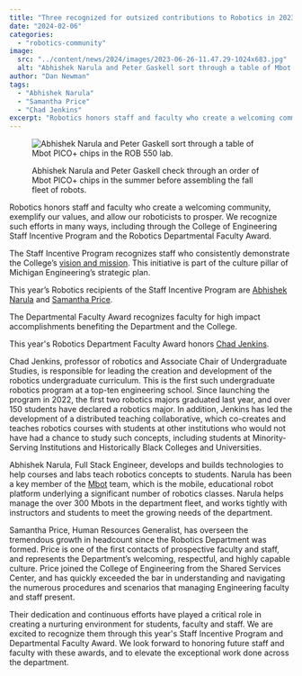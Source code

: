 ```yaml
---
title: "Three recognized for outsized contributions to Robotics in 2023"
date: "2024-02-06"
categories: 
  - "robotics-community"
image: 
  src: "../content/news/2024/images/2023-06-26-11.47.29-1024x683.jpg"
  alt: "Abhishek Narula and Peter Gaskell sort through a table of Mbot PICO+ chips in the ROB 550 lab."
author: "Dan Newman"
tags:
  - "Abhishek Narula"
  - "Samantha Price"
  - "Chad Jenkins"
excerpt: "Robotics honors staff and faculty who create a welcoming community, exemplify our values, and allow our roboticists to prosper. We recognize Chad Jenkins, Abhishek Narula, and Samantha Price for doing so."
---
```


<figure>

![Abhishek Narula and Peter Gaskell sort through a table of Mbot PICO+ chips in the ROB 550 lab.](/images/2023-06-26-11.47.29-1024x683.jpg)

<figcaption>

Abhishek Narula and Peter Gaskell check through an order of Mbot PICO+ chips in the summer before assembling the fall fleet of robots.

</figcaption>

</figure>

Robotics honors staff and faculty who create a welcoming community, exemplify our values, and allow our roboticists to prosper. We recognize such efforts in many ways, including through the College of Engineering Staff Incentive Program and the Robotics Departmental Faculty Award.

The Staff Incentive Program recognizes staff who consistently demonstrate the College’s [vision and mission](http://strategicvision.engin.umich.edu/). This initiative is part of the culture pillar of Michigan Engineering’s strategic plan.

This year’s Robotics recipients of the Staff Incentive Program are [Abhishek Narula](https://2024.robotics.umich.edu/profile/abhishek-narula/ "Abhishek Narula") and [Samantha Price](https://2024.robotics.umich.edu/profile/samantha-price/ "Samantha Price").

The Departmental Faculty Award recognizes faculty for high impact accomplishments benefiting the Department and the College.

This year's Robotics Department Faculty Award honors [Chad Jenkins](https://2024.robotics.umich.edu/profile/chad-jenkins/ "Chad Jenkins").

<!--more-->

Chad Jenkins, professor of robotics and Associate Chair of Undergraduate Studies, is responsible for leading the creation and development of the robotics undergraduate curriculum. This is the first such undergraduate robotics program at a top-ten engineering school. Since launching the program in 2022, the first two robotics majors graduated last year, and over 150 students have declared a robotics major. In addition, Jenkins has led the development of a distributed teaching collaborative, which co-creates and teaches robotics courses with students at other institutions who would not have had a chance to study such concepts, including students at Minority-Serving Institutions and Historically Black Colleges and Universities.

Abhishek Narula, Full Stack Engineer, develops and builds technologies to help courses and labs teach robotics concepts to students. Narula has been a key member of the [Mbot](http://mbot.2024.robotics.umich.edu) team, which is the mobile, educational robot platform underlying a significant number of robotics classes. Narula helps manage the over 300 Mbots in the department fleet, and works tightly with instructors and students to meet the growing needs of the department.

Samantha Price, Human Resources Generalist, has overseen the tremendous growth in headcount since the Robotics Department was formed. Price is one of the first contacts of prospective faculty and staff, and represents the Department’s welcoming, respectful, and highly capable culture. Price joined the College of Engineering from the Shared Services Center, and has quickly exceeded the bar in understanding and navigating the numerous procedures and scenarios that managing Engineering faculty and staff present.

Their dedication and continuous efforts have played a critical role in creating a nurturing environment for students, faculty and staff. We are excited to recognize them through this year's Staff Incentive Program and Departmental Faculty Award. We look forward to honoring future staff and faculty with these awards, and to elevate the exceptional work done across the department.
